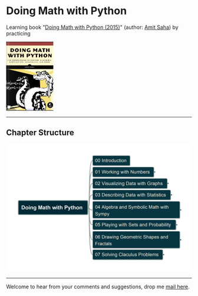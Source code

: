 # Doing Math with Python

Learning book "[Doing Math with Python (2015)](https://www.amazon.ca/Doing-Math-Python-Programming-Statistics/dp/1593276400/ref=sr_1_5?crid=QIMIMPX8V10X&keywords=doing+math+with+python&qid=1707444320&sprefix=doing+math+with+python%2Caps%2C76&sr=8-5)" (author: [Amit Saha](https://www.linkedin.com/in/echorand/)) by practicing

![bookcover](/img/DMwP_cover.png)

---

## Chapter Structure

![bookstructure](img/DoingMathwithPython.jpg)

---

Welcome to hear from your comments and suggestions, drop me [mail here](mailto:xiaoqizhao@outlook.com).
